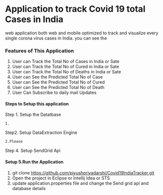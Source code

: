 # Application to track Covid 19 total Cases in India

web application both web and mobile optimized to track and visualize every single corona virus cases in India.
you can see the

### Features of This Application
1. User can Track the Total No of Cases in India or Sate 
2. User can Track the Total No of Cured in India or Sate 
3. User can Track the Total No of Deaths in India or Sate 
4. User can See the Predicted  Total No of Case 
5. User can See the Predicted  Total No of Cured 
6. User can See the Predicted  Total No of Death 
7. User Can Subscribe to daily mail Updates



#### Steps to Setup this application


Step 1. Setup the Datatbase

    1.

Step2. Setup DataExtraction Engine 

    2.Please 

Step 4. Setup SendGrid Api



  
#### Setup 5.Run the Application

   1. git clone https://github.com/piyushpriyadarshi/Covid19IndiaTracker.git
   2. Open the project in Eclipse or Intellij Idea or STS
   3. update application.properties file and change the Send grid api and database details
 




